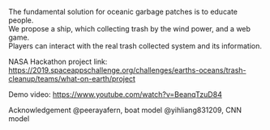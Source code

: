 The fundamental solution for oceanic garbage patches is to educate people.   
We propose a ship, which collecting trash by the wind power, and a web game.   
Players can interact with the real trash collected system and its information.  

NASA Hackathon project link:
https://2019.spaceappschallenge.org/challenges/earths-oceans/trash-cleanup/teams/what-on-earth/project  

Demo video: 
https://www.youtube.com/watch?v=BeanqTzuD84

Acknowledgement
@peerayafern, boat model
@yihliang831209, CNN model 
